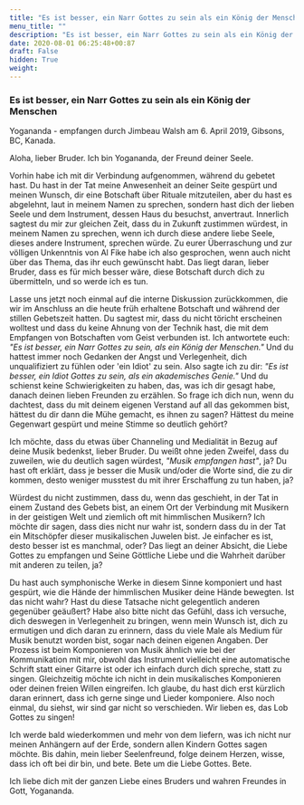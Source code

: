 ```yaml
---
title: "Es ist besser, ein Narr Gottes zu sein als ein König der Menschen"
menu_title: ""
description: "Es ist besser, ein Narr Gottes zu sein als ein König der Menschen"
date: 2020-08-01 06:25:48+00:87
draft: False
hidden: True
weight:
---
```

### Es ist besser, ein Narr Gottes zu sein als ein König der Menschen

Yogananda - empfangen durch Jimbeau Walsh am 6. April 2019, Gibsons, BC, Kanada.

Aloha, lieber Bruder. Ich bin Yogananda, der Freund deiner Seele.

Vorhin habe ich mit dir Verbindung aufgenommen, während du gebetet hast. Du hast in der Tat meine Anwesenheit an deiner Seite gespürt und meinen Wunsch, dir eine Botschaft über Rituale mitzuteilen, aber du hast es abgelehnt, laut in meinem Namen zu sprechen, sondern hast dich der lieben Seele und dem Instrument, dessen Haus du besuchst, anvertraut. Innerlich sagtest du mir zur gleichen Zeit, dass du in Zukunft zustimmen würdest, in meinem Namen zu sprechen, wenn ich durch diese andere liebe Seele, dieses andere Instrument, sprechen würde. Zu eurer Überraschung und zur völligen Unkenntnis von Al Fike habe ich also gesprochen, wenn auch nicht über das Thema, das ihr euch gewünscht habt. Das liegt daran, lieber Bruder, dass es für mich besser wäre, diese Botschaft durch dich zu übermitteln, und so werde ich es tun.

Lasse uns jetzt noch einmal auf die interne Diskussion zurückkommen, die wir im Anschluss an die heute früh erhaltene Botschaft und während der stillen Gebetszeit hatten. Du sagtest mir, dass du nicht töricht erscheinen wolltest und dass du keine Ahnung von der Technik hast, die mit dem Empfangen von Botschaften vom Geist verbunden ist. Ich antwortete euch: *"Es ist besser, ein Narr Gottes zu sein, als ein König der Menschen."* Und du hattest immer noch Gedanken der Angst und Verlegenheit, dich unqualifiziert zu fühlen oder 'ein Idiot' zu sein. Also sagte ich zu dir: *"Es ist besser, ein Idiot Gottes zu sein, als ein akademisches Genie."* Und du schienst keine Schwierigkeiten zu haben, das, was ich dir gesagt habe, danach deinen lieben Freunden zu erzählen. So frage ich dich nun, wenn du dachtest, dass du mit deinem eigenen Verstand auf all das gekommen bist, hättest du dir dann die Mühe gemacht, es ihnen zu sagen? Hättest du meine Gegenwart gespürt und meine Stimme so deutlich gehört?

Ich möchte, dass du etwas über Channeling und Medialität in Bezug auf deine Musik bedenkst, lieber Bruder. Du weißt ohne jeden Zweifel, dass du zuweilen, wie du deutlich sagen würdest, *"Musik empfangen hast"*, ja? Du hast oft erklärt, dass je besser die Musik und/oder die Worte sind, die zu dir kommen, desto weniger musstest du mit ihrer Erschaffung zu tun haben, ja?

Würdest du nicht zustimmen, dass du, wenn das geschieht, in der Tat in einem Zustand des Gebets bist, an einem Ort der Verbindung mit Musikern in der geistigen Welt und ziemlich oft mit himmlischen Musikern? Ich möchte dir sagen, dass dies nicht nur wahr ist, sondern dass du in der Tat ein Mitschöpfer dieser musikalischen Juwelen bist. Je einfacher es ist, desto besser ist es manchmal, oder? Das liegt an deiner Absicht, die Liebe Gottes zu empfangen und Seine Göttliche Liebe und die Wahrheit darüber mit anderen zu teilen, ja?

Du hast auch symphonische Werke in diesem Sinne komponiert und hast gespürt, wie die Hände der himmlischen Musiker deine Hände bewegten. Ist das nicht wahr? Hast du diese Tatsache nicht gelegentlich anderen gegenüber geäußert? Habe also bitte nicht das Gefühl, dass ich versuche, dich deswegen in Verlegenheit zu bringen, wenn mein Wunsch ist, dich zu ermutigen und dich daran zu erinnern, dass du viele Male als Medium für Musik benutzt worden bist, sogar nach deinen eigenen Angaben. Der Prozess ist beim Komponieren von Musik ähnlich wie bei der Kommunikation mit mir, obwohl das Instrument vielleicht eine automatische Schrift statt einer Gitarre ist oder ich einfach durch dich spreche, statt zu singen. Gleichzeitig möchte ich nicht in dein musikalisches Komponieren oder deinen freien Willen eingreifen. Ich glaube, du hast dich erst kürzlich daran erinnert, dass ich gerne singe und Lieder komponiere. Also noch einmal, du siehst, wir sind gar nicht so verschieden. Wir lieben es, das Lob Gottes zu singen!

Ich werde bald wiederkommen und mehr von dem liefern, was ich nicht nur meinen Anhängern auf der Erde, sondern allen Kindern Gottes sagen möchte. Bis dahin, mein lieber Seelenfreund, folge deinem Herzen, wisse, dass ich oft bei dir bin, und bete. Bete um die Liebe Gottes. Bete.

Ich liebe dich mit der ganzen Liebe eines Bruders und wahren Freundes in Gott, Yogananda.
